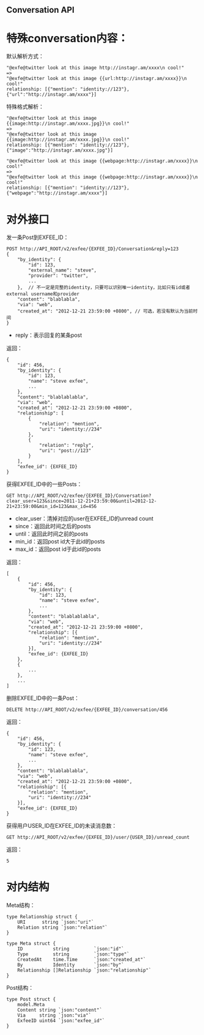 Conversation API
----------------

特殊conversation内容：
====================

默认解析方式：

	"@exfe@twitter look at this image http://instagr.am/xxxx\n cool!"
	=>
	"@exfe@twitter look at this image {{url:http://instagr.am/xxxx}}\n cool!"
	relationship: [{"mention": "identity://123"}, {"url":"http://instagr.am/xxxx"}]

特殊格式解析：

	"@exfe@twitter look at this image {{image:http://instagr.am/xxxx.jpg}}\n cool!"
	=>
	"@exfe@twitter look at this image {{image:http://instagr.am/xxxx.jpg}}\n cool!"
	relationship: [{"mention": "identity://123"}, {"image":"http://instagr.am/xxxx.jpg"}]

	"@exfe@twitter look at this image {{webpage:http://instagr.am/xxxx}}\n cool!"
	=>
	"@exfe@twitter look at this image {{webpage:http://instagr.am/xxxx}}\n cool!"
	relationship: [{"mention": "identity://123"}, {"webpage":"http://instagr.am/xxxx"}]

对外接口
=======

发一条Post到EXFEE_ID：

	POST http://API_ROOT/v2/exfee/{EXFEE_ID}/Conversation&reply=123
	{
		"by_identity": {
			"id": 123,
			"external_name": "steve",
			"provider": "twitter",
			...
		},  // 不一定是完整的identity，只要可以识别唯一identity，比如只有id或者external username和provider
		"content": "blablabla",
		"via": "web",
		"created_at": "2012-12-21 23:59:00 +0800", // 可选，若没有默认为当前时间
	}

- reply：表示回复的某条post

返回：

	{
		"id": 456,
		"by_identity": {
			"id": 123,
			"name": "steve exfee",
			...
		},
		"content": "blablablabla",
		"via": "web",
		"created_at": "2012-12-21 23:59:00 +0800",
		"relationship": [
			{
				"relation": "mention",
				"uri": "identity://234"
			},
			{
				"relation": "reply",
				"uri": "post://123"
			}
		],
		"exfee_id": {EXFEE_ID}
	}

获得EXFEE_ID中的一些Posts：

	GET http://API_ROOT/v2/exfee/{EXFEE_ID}/Conversation?clear_user=123&since=2011-12-21+23:59:00&until=2012-12-21+23:59:00&min_id=123&max_id=456

- clear_user：清掉对应的user在EXFEE_ID的unread count
- since：返回此时间之后的posts
- until：返回此时间之前的posts
- min_id：返回post id大于此id的posts
- max_id：返回post id于此id的posts

返回：

	[
		{
			"id": 456,
			"by_identity": {
				"id": 123,
				"name": "steve exfee",
				...
			},
			"content": "blablablabla",
			"via": "web",
			"created_at": "2012-12-21 23:59:00 +0800",
			"relationship": [{
				"relation": "mention",
				"uri": "identity://234"
			}],
			"exfee_id": {EXFEE_ID}
		},
		{
			...
		},
		...
	]

删除EXFEE_ID中的一条Post：

	DELETE http://API_ROOT/v2/exfee/{EXFEE_ID}/conversation/456

返回：

	{
		"id": 456,
		"by_identity": {
			"id": 123,
			"name": "steve exfee",
			...
		},
		"content": "blablablabla",
		"via": "web",
		"created_at": "2012-12-21 23:59:00 +0800",
		"relationship": [{
			"relation": "mention",
			"uri": "identity://234"
		}],
		"exfee_id": {EXFEE_ID}
	}

获得用户USER_ID在EXFEE_ID的未读消息数：

	GET http://API_ROOT/v2/exfee/{EXFEE_ID}/user/{USER_ID}/unread_count

返回：

	5

对内结构
=======

Meta结构：

	type Relationship struct {
		URI      string `json:"uri"`
		Relation string `json:"relation"`
	}

	type Meta struct {
		ID           string         `json:"id"`
		Type         string         `json:"type"`
		CreatedAt    time.Time      `json:"created_at"`
		By           Identity       `json:"by"`
		Relationship []Relationship `json:"relationship"`
	}

Post结构：

	type Post struct {
		model.Meta
		Content string `json:"content"`
		Via     string `json:"via"`
		ExfeeID uint64 `json:"exfee_id"`
	}
